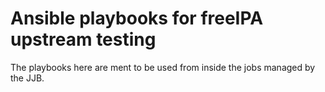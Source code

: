 Ansible playbooks for freeIPA upstream testing
==============================================

The playbooks here are ment to be used from inside
the jobs managed by the JJB.
